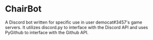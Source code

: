 # ChairBot
A Discord bot written for specific use in user democat#3457's game servers.
It utilizes discord.py to interface with the Discord API and uses PyGithub to interface with the Github API.
